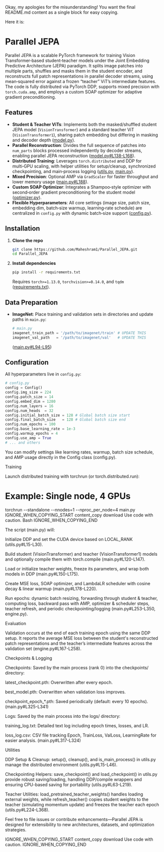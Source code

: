 Okay, my apologies for the misunderstanding! You want the final README.md content as a single block for easy copying.

Here it is:

# Parallel JEPA

Parallel JEPA is a scalable PyTorch framework for training Vision Transformer‑based student‑teacher models under the Joint Embedding Predictive Architecture (JEPA) paradigm. It splits image patches into multiple parts, shuffles and masks them in the student encoder, and reconstructs full patch representations in parallel decoder streams, using mean‑squared error against a frozen “teacher” ViT’s intermediate features. The code is fully distributed via PyTorch DDP, supports mixed precision with `torch.cuda.amp`, and employs a custom SOAP optimizer for adaptive gradient preconditioning.

## Features

*   **Student & Teacher ViTs**: Implements both the masked/shuffled student JEPA model (`VisionTransformer`) and a standard teacher ViT (`VisionTransformer1`), sharing patch embedding but differing in masking and decoder depth ([model.py](https://github.com/Maheshram1/Parallel_JEPA/blob/main/model.py)).
*   **Parallel Reconstruction**: Divides the full sequence of patches into `num_parts` blocks processed independently by decoder streams, enabling parallel JEPA reconstruction ([model.py#L138-L168](https://github.com/Maheshram1/Parallel_JEPA/blob/main/model.py#L138)). <!-- Update link/lines as needed -->
*   **Distributed Training**: Leverages `torch.distributed` and DDP for multi‑GPU scaling, with helper utilities for setup/cleanup, synchronized checkpointing, and main‑process logging ([utils.py](https://github.com/Maheshram1/Parallel_JEPA/blob/main/utils.py), [main.py](https://github.com/Maheshram1/Parallel_JEPA/blob/main/main.py)).
*   **Mixed Precision**: Optional AMP via `GradScaler` for faster throughput and lower memory usage ([main.py#L188](https://github.com/Maheshram1/Parallel_JEPA/blob/main/main.py#L188)). <!-- Update link/lines as needed -->
*   **Custom SOAP Optimizer**: Integrates a Shampoo‑style optimizer with second‑order gradient preconditioning for the student model ([optimizer.py](https://github.com/Maheshram1/Parallel_JEPA/blob/main/optimizer.py)).
*   **Flexible Hyperparameters**: All core settings (image size, patch size, embedding dim, batch‑size warmup, learning‑rate schedule) are centralized in `config.py` with dynamic batch‑size support ([config.py](https://github.com/Maheshram1/Parallel_JEPA/blob/main/config.py)).

## Installation

1.  **Clone the repo**
    ```bash
    git clone https://github.com/Maheshram1/Parallel_JEPA.git
    cd Parallel_JEPA
    ```

2.  **Install dependencies**
    ```bash
    pip install -r requirements.txt
    ```
    Requires `torch>=1.13.0`, `torchvision>=0.14.0`, and `tqdm` ([requirements.txt](https://github.com/Maheshram1/Parallel_JEPA/blob/main/requirements.txt)).

## Data Preparation

*   **ImageNet**: Place training and validation sets in directories and update paths in `main.py`:
    ```python
    # main.py
    imagenet_train_path = '/path/to/imagenet/train' # UPDATE THIS
    imagenet_val_path   = '/path/to/imagenet/val'   # UPDATE THIS
    ```
    ([main.py#L94-L95](https://github.com/Maheshram1/Parallel_JEPA/blob/main/main.py#L94)) <!-- Update link/lines as needed -->

## Configuration

All hyperparameters live in `config.py`:

```python
# config.py
config = Config()
config.img_size = 224
config.patch_size = 14
config.embed_dim = 1280
config.num_layers = 16
config.num_heads  = 32
config.initial_batch_size = 128 # Global batch size start
config.final_batch_size   = 128 # Global batch size end
config.num_epochs = 100
config.base_learning_rate = 1e-3
config.warmup_epochs = 4
config.use_amp = True
# ... and others
```


You can modify settings like learning rates, warmup, batch size schedule, and AMP usage directly in the Config class (config.py).

Training

Launch distributed training with torchrun (or torch.distributed.run):

# Example: Single node, 4 GPUs
torchrun --standalone --nnodes=1 --nproc_per_node=4 main.py
IGNORE_WHEN_COPYING_START
content_copy
download
Use code with caution.
Bash
IGNORE_WHEN_COPYING_END

The script (main.py) will:

Initialize DDP and set the CUDA device based on LOCAL_RANK (utils.py#L15-L30). <!-- Update link/lines as needed -->

Build student (VisionTransformer) and teacher (VisionTransformer1) models and optionally compile them with torch.compile (main.py#L120-L147). <!-- Update link/lines as needed -->

Load or initialize teacher weights, freeze its parameters, and wrap both models in DDP (main.py#L150-L175). <!-- Update link/lines as needed -->

Create MSE loss, SOAP optimizer, and LambdaLR scheduler with cosine decay & linear warmup (main.py#L178-L220). <!-- Update link/lines as needed -->

Run epochs: dynamic batch resizing, forwarding through student & teacher, computing loss, backward pass with AMP, optimizer & scheduler steps, teacher refresh, and periodic checkpointing/logging (main.py#L253-L350, engine.py). <!-- Update link/lines as needed -->

Evaluation

Validation occurs at the end of each training epoch using the same DDP setup. It reports the average MSE loss between the student's reconstructed patch representations and the teacher’s intermediate features across the validation set (engine.py#L167-L258). <!-- Update link/lines as needed -->

Checkpoints & Logging

Checkpoints: Saved by the main process (rank 0) into the checkpoints/ directory:

latest_checkpoint.pth: Overwritten after every epoch.

best_model.pth: Overwritten when validation loss improves.

checkpoint_epoch_*.pth: Saved periodically (default: every 10 epochs).
(main.py#L325-L341) <!-- Update link/lines as needed -->

Logs: Saved by the main process into the logs/ directory:

training_log.txt: Detailed text log including epoch times, losses, and LR.

loss_log.csv: CSV file tracking Epoch, TrainLoss, ValLoss, LearningRate for easier analysis.
(main.py#L317-L324) <!-- Update link/lines as needed -->

Utilities

DDP Setup & Cleanup: setup(), cleanup(), and is_main_process() in utils.py manage the distributed environment (utils.py#L15-L46). <!-- Update link/lines as needed -->

Checkpointing Helpers: save_checkpoint() and load_checkpoint() in utils.py provide robust saving/loading, handling DDP/compile wrappers and ensuring CPU-based saving for portability (utils.py#L63-L219). <!-- Update link/lines as needed -->

Teacher Utilities: load_pretrained_teacher_weights() handles loading external weights, while refresh_teacher() copies student weights to the teacher (simulating momentum update) and freezes the teacher each epoch (utils.py#L224-L368). <!-- Update link/lines as needed -->

Feel free to file issues or contribute enhancements—Parallel JEPA is designed for extensibility to new architectures, datasets, and optimization strategies.

IGNORE_WHEN_COPYING_START
content_copy
download
Use code with caution.
IGNORE_WHEN_COPYING_END
